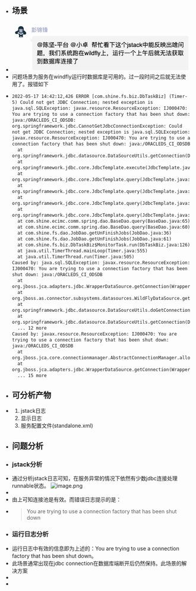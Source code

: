 - ## 场景
- ![image.png](../assets/image_1652858946125_0.png)
- 问题场景为服务在windfly运行时数据库是可用的。过一段时间之后就无法使用了。报错如下
- ```shell
  2022-05-17 14:42:12,426 ERROR [com.shine.fs.biz.DbTaskBiz] (Timer-5) Could not get JDBC Connection; nested exception is java.sql.SQLException: javax.resource.ResourceException: IJ000470: You are trying to use a connection factory that has been shut down: java:/ORACLEDS_CI_ODSDB: org.springframework.jdbc.CannotGetJdbcConnectionException: Could not get JDBC Connection; nested exception is java.sql.SQLException: javax.resource.ResourceException: IJ000470: You are trying to use a connection factory that has been shut down: java:/ORACLEDS_CI_ODSDB
  	at org.springframework.jdbc.datasource.DataSourceUtils.getConnection(DataSourceUtils.java:82)
  	at org.springframework.jdbc.core.JdbcTemplate.execute(JdbcTemplate.java:577)
  	at org.springframework.jdbc.core.JdbcTemplate.query(JdbcTemplate.java:641)
  	at org.springframework.jdbc.core.JdbcTemplate.query(JdbcTemplate.java:670)
  	at org.springframework.jdbc.core.JdbcTemplate.query(JdbcTemplate.java:678)
  	at org.springframework.jdbc.core.JdbcTemplate.query(JdbcTemplate.java:710)
  	at com.shine.ecimc.comm.spring.dao.BaseDao.query(BaseDao.java:65)
  	at com.shine.ecimc.comm.spring.dao.BaseDao.query(BaseDao.java:60)
  	at com.shine.fs.dao.JobDao.getUnFinishJobs(JobDao.java:36)
  	at com.shine.fs.dao.JobDao.getUnFinishJobs(JobDao.java:61)
  	at com.shine.fs.biz.DbTaskBiz$MonitorTask.run(DbTaskBiz.java:126)
  	at java.util.TimerThread.mainLoop(Timer.java:555)
  	at java.util.TimerThread.run(Timer.java:505)
  Caused by: java.sql.SQLException: javax.resource.ResourceException: IJ000470: You are trying to use a connection factory that has been shut down: java:/ORACLEDS_CI_ODSDB
  	at org.jboss.jca.adapters.jdbc.WrapperDataSource.getConnection(WrapperDataSource.java:146)
  	at org.jboss.as.connector.subsystems.datasources.WildFlyDataSource.getConnection(WildFlyDataSource.java:64)
  	at org.springframework.jdbc.datasource.DataSourceUtils.doGetConnection(DataSourceUtils.java:113)
  	at org.springframework.jdbc.datasource.DataSourceUtils.getConnection(DataSourceUtils.java:79)
  	... 12 more
  Caused by: javax.resource.ResourceException: IJ000470: You are trying to use a connection factory that has been shut down: java:/ORACLEDS_CI_ODSDB
  	at org.jboss.jca.core.connectionmanager.AbstractConnectionManager.allocateConnection(AbstractConnectionManager.java:777)
  	at org.jboss.jca.adapters.jdbc.WrapperDataSource.getConnection(WrapperDataSource.java:138)
  	... 15 more
  
  ```
- ## 可分析产物
- 1. jstack日志
  2. 显示日志
  3. 服务配置文件(standalone.xml)
- ## 问题分析
- ### jstack分析
- 通过分析jstack日志可知，在服务异常的情况下依然有少数jdbc连接处理runnable状态。
  ![image.png](../assets/image_1652859993516_0.png)
-
- 由上可知连接池是有效。而错误日志提示的是：
- > You are trying to use a connection factory that has been shut down
- ### 运行日志分析
- 运行日志中有效的信息即为上述的：You are trying to use a connection factory that has been shut down。
- 此场景通常出现在jdbc connection在数据库端断开后仍然保持。此场景的解决方案
-
-